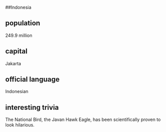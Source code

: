 ##Indonesia
## population
249.9 million

## capital
Jakarta
 
## official language
Indonesian

## interesting trivia
The National Bird, the Javan Hawk Eagle, has been scientifically proven to look hilarious.


